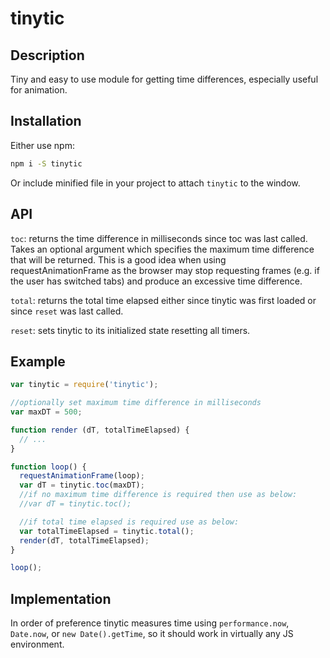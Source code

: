 # tinytic

## Description
Tiny and easy to use module for getting time differences, especially useful for animation.

## Installation

Either use npm:

```bash
npm i -S tinytic
```

Or include minified file in your project to attach `tinytic` to the window.

## API
`toc`: returns the time difference in milliseconds since toc was last called. Takes an optional argument which specifies the maximum time difference that will be returned. This is a good idea when using requestAnimationFrame as the browser may stop requesting frames (e.g. if the user has switched tabs) and produce an excessive time difference.

`total`: returns the total time elapsed either since tinytic was first loaded or since `reset` was last called.

`reset`: sets tinytic to its initialized state resetting all timers.

## Example

```javascript
var tinytic = require('tinytic');

//optionally set maximum time difference in milliseconds
var maxDT = 500;

function render (dT, totalTimeElapsed) {
  // ...
}

function loop() {
  requestAnimationFrame(loop);
  var dT = tinytic.toc(maxDT);
  //if no maximum time difference is required then use as below:
  //var dT = tinytic.toc();

  //if total time elapsed is required use as below:
  var totalTimeElapsed = tinytic.total();
  render(dT, totalTimeElapsed);
}

loop();
```

## Implementation
In order of preference tinytic measures time using `performance.now`, `Date.now`, or `new Date().getTime`, so it should work in virtually any JS environment.
